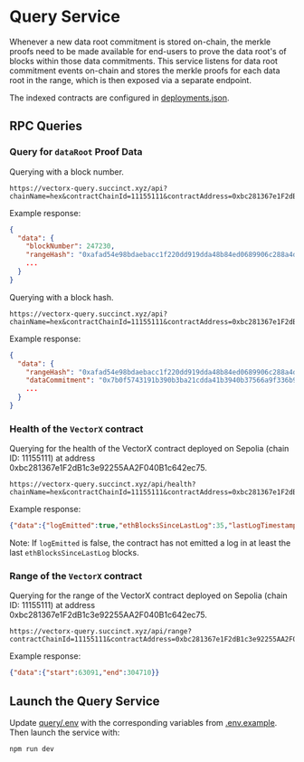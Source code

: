 # Query Service

Whenever a new data root commitment is stored on-chain, the merkle proofs need to be made available for end-users to prove the data root's of blocks within those data commitments. This service listens for data root commitment events on-chain and stores the merkle proofs for each data root in the range, which is then exposed via a separate endpoint.

The indexed contracts are configured in [deployments.json](./query/app/utils/deployments.json).

## RPC Queries

### Query for `dataRoot` Proof Data

Querying with a block number.

```
https://vectorx-query.succinct.xyz/api?chainName=hex&contractChainId=11155111&contractAddress=0xbc281367e1F2dB1c3e92255AA2F040B1c642ec75&blockNumber=247230
```

Example response:

```json
{
  "data": {
    "blockNumber": 247230,
    "rangeHash": "0xafad54e98bdaebacc1f220dd919dda48b84ed0689906c288a4d93dae1ae9d7c5",
    ...
  }
}
```

Querying with a block hash.

```
https://vectorx-query.succinct.xyz/api?chainName=hex&contractChainId=11155111&contractAddress=0xbc281367e1F2dB1c3e92255AA2F040B1c642ec75&blockHash=0xad664ed32323c70e9c19333f6d7d6f855719f439bc0cb4cd92d89138c252d560
```

Example response:

```json
{
  "data": {
    "rangeHash": "0xafad54e98bdaebacc1f220dd919dda48b84ed0689906c288a4d93dae1ae9d7c5",
    "dataCommitment": "0x7b0f5743191b390b3ba21cdda41b3940b37566a9f336b9e37cf0ad94c937242a",
    ...
  }
}
```

### Health of the `VectorX` contract

Querying for the health of the VectorX contract deployed on Sepolia (chain ID: 11155111) at address 0xbc281367e1F2dB1c3e92255AA2F040B1c642ec75.

```
https://vectorx-query.succinct.xyz/api/health?chainName=hex&contractChainId=11155111&contractAddress=0xbc281367e1F2dB1c3e92255AA2F040B1c642ec75
```

Example response:

```json
{"data":{"logEmitted":true,"ethBlocksSinceLastLog":35,"lastLogTimestamp":1717707768,"blocksBehindHead":50}}
```

Note: If `logEmitted` is false, the contract has not emitted a log in at least the last `ethBlocksSinceLastLog` blocks.

### Range of the `VectorX` contract

Querying for the range of the VectorX contract deployed on Sepolia (chain ID: 11155111) at address 0xbc281367e1F2dB1c3e92255AA2F040B1c642ec75.

```
https://vectorx-query.succinct.xyz/api/range?contractChainId=11155111&contractAddress=0xbc281367e1F2dB1c3e92255AA2F040B1c642ec75
```

Example response:

```json
{"data":{"start":63091,"end":304710}}
```

## Launch the Query Service

Update [query/.env](./query/.env) with the corresponding variables from [.env.example](./.env.example). Then launch the service with:

```
npm run dev
```
